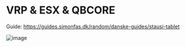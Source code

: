 # VRP & ESX & QBCORE

Guide: https://guides.simonfas.dk/random/danske-guides/stausi-tablet

![image](https://github.com/user-attachments/assets/499a2924-b083-4e3c-b3d4-494094b5c268)
